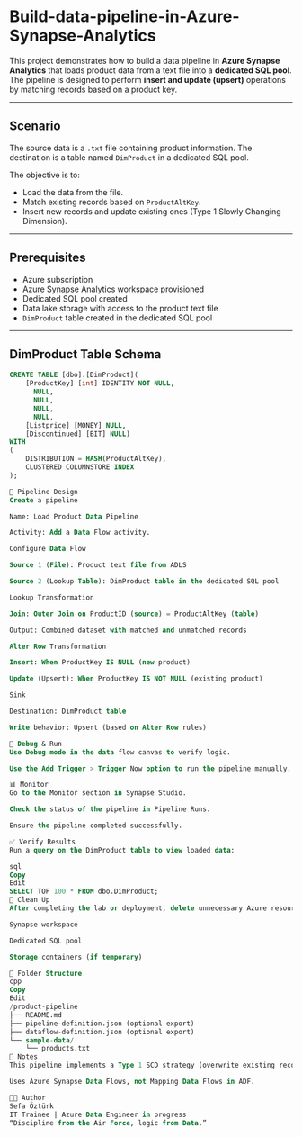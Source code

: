 # Build-data-pipeline-in-Azure-Synapse-Analytics

This project demonstrates how to build a data pipeline in **Azure Synapse Analytics** that loads product data from a text file into a **dedicated SQL pool**. The pipeline is designed to perform **insert and update (upsert)** operations by matching records based on a product key.

---

## Scenario

The source data is a `.txt` file containing product information. The destination is a table named `DimProduct` in a dedicated SQL pool.

The objective is to:
- Load the data from the file.
- Match existing records based on `ProductAltKey`.
- Insert new records and update existing ones (Type 1 Slowly Changing Dimension).

---

## Prerequisites

- Azure subscription
- Azure Synapse Analytics workspace provisioned
- Dedicated SQL pool created
- Data lake storage with access to the product text file
- `DimProduct` table created in the dedicated SQL pool

---

## DimProduct Table Schema

```sql
CREATE TABLE [dbo].[DimProduct](
    [ProductKey] [int] IDENTITY NOT NULL,
      NULL,
      NULL,
      NULL,
      NULL,
    [Listprice] [MONEY] NULL,
    [Discontinued] [BIT] NULL)
WITH
(
    DISTRIBUTION = HASH(ProductAltKey),
    CLUSTERED COLUMNSTORE INDEX
);

🔄 Pipeline Design
Create a pipeline

Name: Load Product Data Pipeline

Activity: Add a Data Flow activity.

Configure Data Flow

Source 1 (File): Product text file from ADLS

Source 2 (Lookup Table): DimProduct table in the dedicated SQL pool

Lookup Transformation

Join: Outer Join on ProductID (source) = ProductAltKey (table)

Output: Combined dataset with matched and unmatched records

Alter Row Transformation

Insert: When ProductKey IS NULL (new product)

Update (Upsert): When ProductKey IS NOT NULL (existing product)

Sink

Destination: DimProduct table

Write behavior: Upsert (based on Alter Row rules)

🧪 Debug & Run
Use Debug mode in the data flow canvas to verify logic.

Use the Add Trigger > Trigger Now option to run the pipeline manually.

📊 Monitor
Go to the Monitor section in Synapse Studio.

Check the status of the pipeline in Pipeline Runs.

Ensure the pipeline completed successfully.

✅ Verify Results
Run a query on the DimProduct table to view loaded data:

sql
Copy
Edit
SELECT TOP 100 * FROM dbo.DimProduct;
🧹 Clean Up
After completing the lab or deployment, delete unnecessary Azure resources to avoid charges:

Synapse workspace

Dedicated SQL pool

Storage containers (if temporary)

📁 Folder Structure
cpp
Copy
Edit
/product-pipeline
├── README.md
├── pipeline-definition.json (optional export)
├── dataflow-definition.json (optional export)
└── sample-data/
    └── products.txt
📎 Notes
This pipeline implements a Type 1 SCD strategy (overwrite existing records).

Uses Azure Synapse Data Flows, not Mapping Data Flows in ADF.

🧑‍💻 Author
Sefa Öztürk
IT Trainee | Azure Data Engineer in progress
“Discipline from the Air Force, logic from Data.”
